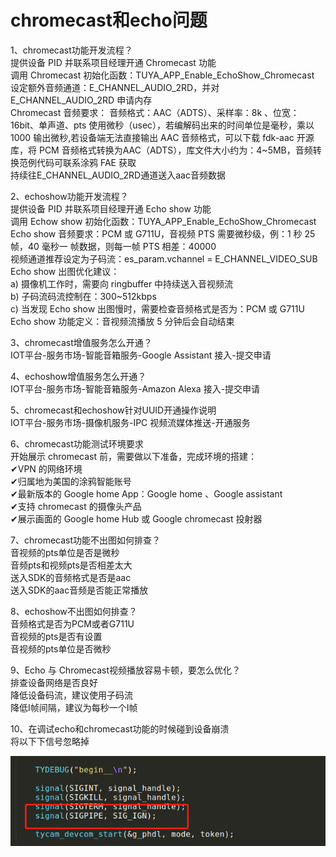 # chromecast和echo问题

1、chromecast功能开发流程？  
提供设备 PID 并联系项目经理开通 Chromecast 功能  
调用 Chromecast 初始化函数：TUYA_APP_Enable_EchoShow_Chromecast  
设定额外音频通道：E_CHANNEL_AUDIO_2RD，并对 E_CHANNEL_AUDIO_2RD 申请内存  
Chromecast 音频要求： 音频格式：AAC（ADTS）、采样率：8k 、位宽：16bit、单声道、pts
使用微秒（usec），若编解码出来的时间单位是毫秒，乘以 1000 输出微秒,若设备端无法直接输出 AAC 音频格式，可以下载 fdk-aac 开源库，将 PCM 音频格式转换为AAC（ADTS），库文件大小约为：4~5MB，音频转换范例代码可联系涂鸦 FAE 获取  
持续往E_CHANNEL_AUDIO_2RD通道送入aac音频数据  

2、echoshow功能开发流程？  
提供设备 PID 并联系项目经理开通 Echo show 功能  
调用 Echow show 初始化函数：TUYA_APP_Enable_EchoShow_Chromecast  
Echo show 音频要求：PCM 或 G711U，音视频 PTS 需要微秒级，例：1 秒 25 帧，40 毫秒一
帧数据，则每一帧 PTS 相差：40000  
视频通道推荐设定为子码流：es_param.vchannel = E_CHANNEL_VIDEO_SUB  
Echo show 出图优化建议：  
a) 摄像机工作时，需要向 ringbuffer 中持续送入音视频流  
b) 子码流码流控制在：300~512kbps  
c) 当发现 Echo show 出图慢时，需要检查音频格式是否为：PCM 或 G711U  
Echo show 功能定义：音视频流播放 5 分钟后会自动结束  

3、chromecast增值服务怎么开通？  
IOT平台-服务市场-智能音箱服务-Google Assistant 接入-提交申请  

4、echoshow增值服务怎么开通？  
IOT平台-服务市场-智能音箱服务-Amazon Alexa 接入-提交申请  

5、chromecast和echoshow针对UUID开通操作说明  
IOT平台-服务市场-摄像机服务-IPC 视频流媒体推送-开通服务  

6、chromecast功能测试环境要求  
开始展示 chromecast 前，需要做以下准备，完成环境的搭建：  
✔VPN 的网络环境  
✔归属地为美国的涂鸦智能账号  
✔最新版本的 Google home App：Google home 、Google assistant  
✔支持 chromecast 的摄像头产品  
✔展示画面的 Google home Hub 或 Google chromecast 投射器  

7、chromecast功能不出图如何排查？  
音视频的pts单位是否是微秒  
音频pts和视频pts是否相差太大  
送入SDK的音频格式是否是aac  
送入SDK的aac音频是否能正常播放  

8、echoshow不出图如何排查？  
音频格式是否为PCM或者G711U  
音视频的pts是否有设置  
音视频的pts单位是否微秒  

9、Echo 与 Chromecast视频播放容易卡顿，要怎么优化？  
排查设备网络是否良好  
降低设备码流，建议使用子码流  
降低I帧间隔，建议为每秒一个I帧  

10、在调试echo和chromecast功能的时候碰到设备崩溃  
将以下下信号忽略掉
<div align=center><img  src = "google&echo.assets/image-20200303100919463.png"alt="img" style="zoom:150%;"></div>
